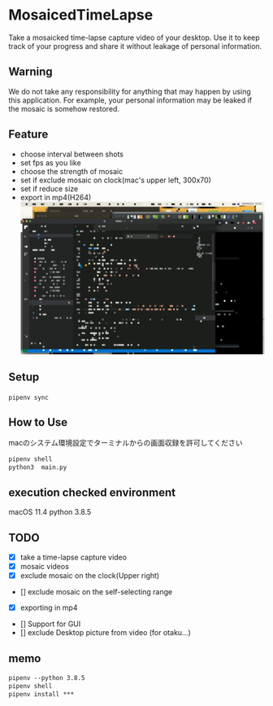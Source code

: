 # MosaicedTimeLapse
Take a mosaicked time-lapse capture video of your desktop.
Use it to keep track of your progress and share it without leakage of personal information.
## Warning
We do not take any responsibility for anything that may happen by using this application.
For example, your personal information may be leaked if the mosaic is somehow restored.

## Feature
- choose interval between shots
- set fps as you like
- choose the strength of mosaic
- set if exclude mosaic on clock(mac's upper left, 300x70)
- set if reduce size
- export in mp4(H264)
![](example.jpg)
## Setup
`pipenv sync`
## How to Use
macのシステム環境設定でターミナルからの画面収録を許可してください
```
pipenv shell
python3  main.py
```
## execution checked environment
macOS 11.4
python 3.8.5

## TODO
- [x] take a time-lapse capture video
- [x] mosaic videos
- [x] exclude mosaic on the clock(Upper right)
- [] exclude mosaic on the self-selecting range
- [x] exporting in mp4
- [] Support for GUI
- [] exclude Desktop picture from video (for otaku...)

## memo
```
pipenv --python 3.8.5
pipenv shell
pipenv install ***
```